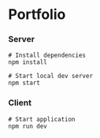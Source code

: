 # Portfolio

### Server
```
# Install dependencies
npm install

# Start local dev server
npm start
```

### Client
```
# Start application
npm run dev
```

